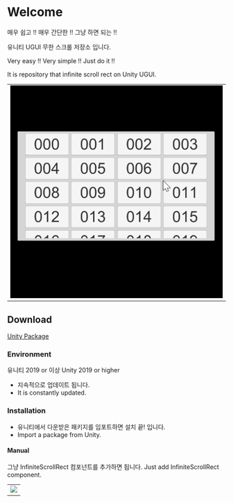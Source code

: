 # Welcome

매우 쉽고 !!
매우 간단한 !!
그냥 하면 되는 !!

유니티 UGUI 무한 스크롤 저장소 입니다.

Very easy !!
Very simple !!
Just do it !!

It is repository that infinite scroll rect on Unity UGUI.

<table>
    <tr>
        <td>
            <img src="https://github.com/JANGYEJUN/InfiniteScrollRect/blob/main/Publish/Sample.gif">
        </td>
    </tr>
</table>

## Download

[Unity Package](https://github.com/JANGYEJUN/InfiniteScrollRect/blob/main/Publish/InfiniteScrollRect.unitypackage)

### Environment

유니티 2019 or 이상
Unity 2019 or higher

- 지속적으로 업데이트 됩니다.
- It is constantly updated.

### Installation

- 유니티에서 다운받은 패키지를 임포트하면 설치 끝! 입니다.
- Import a package from Unity.

#### Manual

그냥 InfiniteScrollRect 컴포넌트를 추가하면 됩니다.
Just add InfiniteScrollRect component.

<table>
    <tr>
        <td>
            <img src="https://github.com/JANGYEJUN/InfiniteScrollRect/blob/main/Publish/Inspector.gif">
        </td>
    </tr>
</table>
